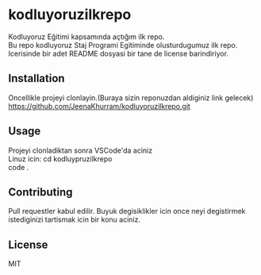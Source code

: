 # kodluyoruzilkrepo
Kodluyoruz Eğitimi kapsamında açtığım ilk repo. 
<br>
Bu repo <a>kodluyoruz</a> Staj Programi Egitiminde olusturdugumuz ilk repo. Icerisinde bir adet README dosyasi bir tane de license barindiriyor.
<br>
## Installation
Oncellikle projeyi clonlayin.(Buraya sizin reponuzdan aldiginiz link gelecek)
<br>
https://github.com/JeenaKhurram/kodluyoruzilkrepo.git
<br>
## Usage
Projeyi clonladiktan sonra VSCode'da aciniz
<br>
Linuz icin:
cd kodluypruzilkrepo
<br>
code .

## Contributing
Pull requestler kabul edilir. Buyuk degisiklikler icin once neyi degistirmek istediginizi tartismak icin bir konu aciniz.

## License 
MIT

